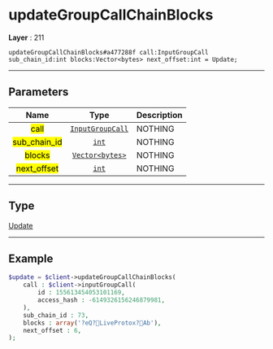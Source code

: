 # updateGroupCallChainBlocks

**Layer** : 211

```tl
updateGroupCallChainBlocks#a477288f call:InputGroupCall sub_chain_id:int blocks:Vector<bytes> next_offset:int = Update;
```

---

## Parameters

| Name | Type | Description |
| :---: | :---: | :--- |
| <mark>call</mark> | [`InputGroupCall`](type/InputGroupCall) | NOTHING |
| <mark>sub_chain_id</mark> | [`int`](type/int) | NOTHING |
| <mark>blocks</mark> | [`Vector<bytes>`](type/bytes) | NOTHING |
| <mark>next_offset</mark> | [`int`](type/int) | NOTHING |

---

## Type

[Update](type/Update)

---

## Example

```php
$update = $client->updateGroupCallChainBlocks(
	call : $client->inputGroupCall(
		id : 155613454053101169,
		access_hash : -6149326156246879981,
	),
	sub_chain_id : 73,
	blocks : array('?eQ?LiveProtox?Ab'),
	next_offset : 6,
);
```